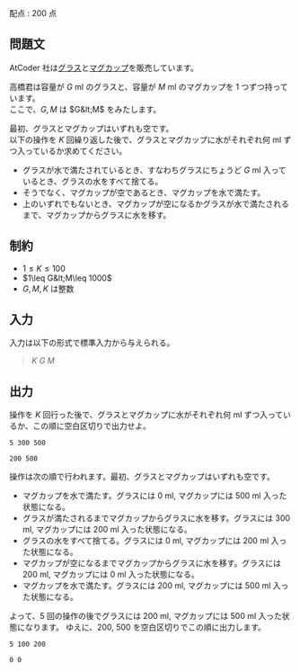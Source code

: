 配点 : $200$ 点

## 問題文

AtCoder 社は[グラス](https://suzuri.jp/AtCoder/5510290/water-glass/m/clear)と[マグカップ](https://suzuri.jp/AtCoder/5510290/mug/m/white)を販売しています。  

高橋君は容量が $G$ ml のグラスと、容量が $M$ ml のマグカップを $1$ つずつ持っています。<br>
ここで、$G,M$ は $G&lt;M$ をみたします。

最初、グラスとマグカップはいずれも空です。<br>
以下の操作を $K$ 回繰り返した後で、グラスとマグカップに水がそれぞれ何 ml ずつ入っているか求めてください。

- グラスが水で満たされているとき、すなわちグラスにちょうど $G$ ml 入っているとき、グラスの水をすべて捨てる。
- そうでなく、マグカップが空であるとき、マグカップを水で満たす。
- 上のいずれでもないとき、マグカップが空になるかグラスが水で満たされるまで、マグカップからグラスに水を移す。

## 制約

- $1\leq K\leq 100$
- $1\leq G&lt;M\leq 1000$
- $G,M,K$ は整数

## 入力

入力は以下の形式で標準入力から与えられる。

> $K$ $G$ $M$

## 出力

操作を $K$ 回行った後で、グラスとマグカップに水がそれぞれ何 ml ずつ入っているか、この順に空白区切りで出力せよ。

```input1
5 300 500
```

```output1
200 500
```

操作は次の順で行われます。最初、グラスとマグカップはいずれも空です。

- マグカップを水で満たす。グラスには $0$ ml, マグカップには $500$ ml 入った状態になる。
- グラスが満たされるまでマグカップからグラスに水を移す。グラスには $300$ ml, マグカップには $200$ ml 入った状態になる。
- グラスの水をすべて捨てる。グラスには $0$ ml, マグカップには $200$ ml 入った状態になる。
- マグカップが空になるまでマグカップからグラスに水を移す。グラスには $200$ ml, マグカップには $0$ ml 入った状態になる。
- マグカップを水で満たす。グラスには $200$ ml, マグカップには $500$ ml 入った状態になる。

よって、$5$ 回の操作の後でグラスには $200$ ml, マグカップには $500$ ml 入った状態になります。
ゆえに、$200$, $500$ を空白区切りでこの順に出力します。

```input2
5 100 200
```

```output2
0 0
```